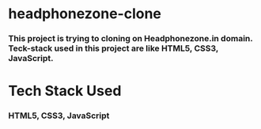 <h1>headphonezone-clone</h1>
<h3>This project is trying to cloning on Headphonezone.in domain. Teck-stack used in this project are like HTML5, CSS3, JavaScript.</h3>
<h1>Tech Stack Used</h1>
<h3>HTML5, CSS3, JavaScript</h3>

